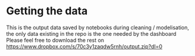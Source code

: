 # Getting the data

This is the output data saved by notebooks during cleaning / modelisation, the only data existing in the repo is the one needed by the dashboard
Please feel free to download the rest on https://www.dropbox.com/s/70c3y1zaqdw5rnh/output.zip?dl=0